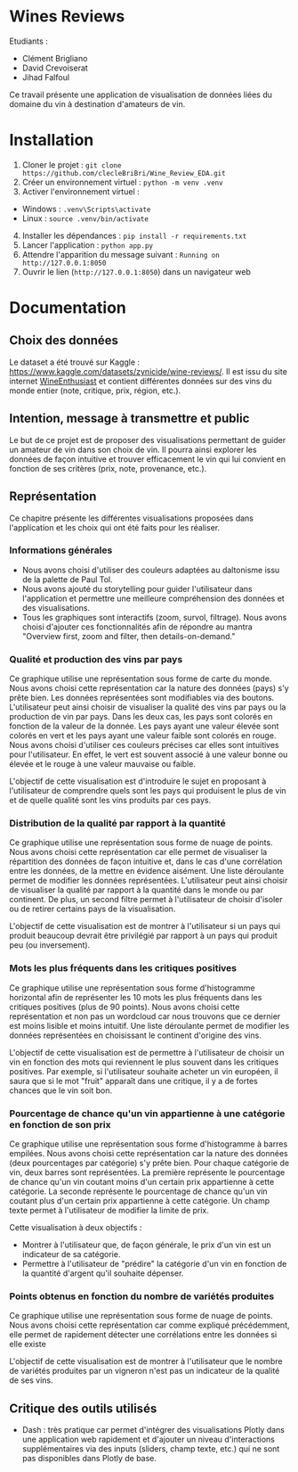 # Wines Reviews
Etudiants :
- Clément Brigliano
- David Crevoiserat
- Jihad Falfoul

Ce travail présente une application de visualisation de données liées du domaine du vin à destination d'amateurs de vin. 

# Installation
1. Cloner le projet : `git clone https://github.com/clecleBriBri/Wine_Review_EDA.git`
2. Créer un environnement virtuel : `python -m venv .venv`
3. Activer l'environnement virtuel :
- Windows : `.venv\Scripts\activate`
- Linux : `source .venv/bin/activate`
4. Installer les dépendances : `pip install -r requirements.txt`
5. Lancer l'application : `python app.py`
6. Attendre l'apparition du message suivant : `Running on http://127.0.0.1:8050`
7. Ouvrir le lien (`http://127.0.0.1:8050`) dans un navigateur web

# Documentation
## Choix des données
Le dataset a été trouvé sur Kaggle : https://www.kaggle.com/datasets/zynicide/wine-reviews/. Il est issu du site internet [WineEnthusiast](https://www.wineenthusiast.com/) et contient différentes données sur des vins du monde entier (note, critique, prix, région, etc.).

## Intention, message à transmettre et public
Le but de ce projet est de proposer des visualisations permettant de guider un amateur de vin dans son choix de vin. Il pourra ainsi explorer les données de façon intuitive et trouver efficacement le vin qui lui convient en fonction de ses critères (prix, note, provenance, etc.).

## Représentation
Ce chapitre présente les différentes visualisations proposées dans l'application et les choix qui ont été faits pour les réaliser.

### Informations générales
- Nous avons choisi d'utiliser des couleurs adaptées au daltonisme issu de la palette de Paul Tol.
- Nous avons ajouté du storytelling pour guider l'utilisateur dans l'application et permettre une meilleure compréhension des données et des visualisations.
- Tous les graphiques sont interactifs (zoom, survol, filtrage). Nous avons choisi d'ajouter ces fonctionnalités afin de répondre au mantra "Overview first, zoom and filter, then details-on-demand."

### Qualité et production des vins par pays
Ce graphique utilise une représentation sous forme de carte du monde. Nous avons choisi cette représentation car la nature des données (pays) s'y prête bien. 
Les données représentées sont modifiables via des boutons. L'utilisateur peut ainsi choisir de visualiser la qualité des vins par pays ou la production de vin par pays.
Dans les deux cas, les pays sont colorés en fonction de la valeur de la donnée. Les pays ayant une valeur élevée sont colorés en vert et les pays ayant une valeur faible sont colorés en rouge. 
Nous avons choisi d'utiliser ces couleurs précises car elles sont intuitives pour l'utilisateur. En effet, le vert est souvent associé à une valeur bonne ou élevée et le rouge à une valeur mauvaise ou faible.

L'objectif de cette visualisation est d'introduire le sujet en proposant à l'utilisateur de comprendre quels sont les pays qui produisent le plus de vin et de quelle qualité sont les vins produits par ces pays.

### Distribution de la qualité par rapport à la quantité
Ce graphique utilise une représentation sous forme de nuage de points. Nous avons choisi cette représentation car elle permet de visualiser la répartition des données de façon intuitive et, dans le cas d'une corrélation entre les données, de la mettre en évidence aisément. Une liste déroulante permet de modifier les données représentées. L'utilisateur peut ainsi choisir de visualiser la qualité par rapport à la quantité dans le monde ou par continent. De plus, un second filtre permet à l'utilisateur de choisir d'isoler ou de retirer certains pays de la visualisation.

L'objectif de cette visualisation est de montrer à l'utilisateur si un pays qui produit beaucoup devrait être privilégié par rapport à un pays qui produit peu (ou inversement).

### Mots les plus fréquents dans les critiques positives
Ce graphique utilise une représentation sous forme d'histogramme horizontal afin de représenter les 10 mots les plus fréquents dans les critiques positives (plus de 90 points). Nous avons choisi cette représentation et non pas un wordcloud car nous trouvons que ce dernier est moins lisible et moins intuitif. Une liste déroulante permet de modifier les données représentées en choisissant le continent d'origine des vins.

L'objectif de cette visualisation est de permettre à l'utilisateur de choisir un vin en fonction des mots qui reviennent le plus souvent dans les critiques positives. Par exemple, si l'utilisateur souhaite acheter un vin européen, il saura que si le mot "fruit" apparaît dans une critique, il y a de fortes chances que le vin soit bon.

### Pourcentage de chance qu'un vin appartienne à une catégorie en fonction de son prix
Ce graphique utilise une représentation sous forme d'histogramme à barres empilées. Nous avons choisi cette représentation car la nature des données (deux pourcentages par catégorie) s'y prête bien. Pour chaque catégorie de vin, deux barres sont représentées. La première représente le pourcentage de chance qu'un vin coutant moins d'un certain prix appartienne à cette catégorie. La seconde représente le pourcentage de chance qu'un vin coutant plus d'un certain prix appartienne à cette catégorie. Un champ texte permet à l'utilisateur de modifier la limite de prix.

Cette visualisation à deux objectifs :
- Montrer à l'utilisateur que, de façon générale, le prix d'un vin est un indicateur de sa catégorie.
- Permettre à l'utilisateur de "prédire" la catégorie d'un vin en fonction de la quantité d'argent qu'il souhaite dépenser.

### Points obtenus en fonction du nombre de variétés produites
Ce graphique utilise une représentation sous forme de nuage de points. Nous avons choisi cette représentation car comme expliqué précédemment, elle permet de rapidement détecter une corrélations entre les données si elle existe

L'objectif de cette visualisation est de montrer à l'utilisateur que le nombre de variétés produites par un vigneron n'est pas un indicateur de la qualité de ses vins.

## Critique des outils utilisés
- Dash : très pratique car permet d'intégrer des visualisations Plotly dans une application web rapidement et d'ajouter un niveau d'interactions supplémentaires via des inputs (sliders, champ texte, etc.) qui ne sont pas disponibles dans Plotly de base.